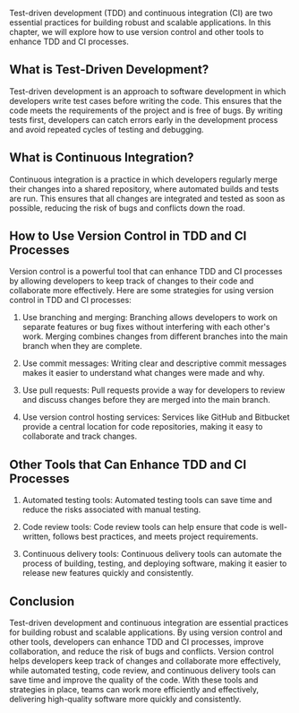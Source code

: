 
Test-driven development (TDD) and continuous integration (CI) are two essential practices for building robust and scalable applications. In this chapter, we will explore how to use version control and other tools to enhance TDD and CI processes.

What is Test-Driven Development?
--------------------------------

Test-driven development is an approach to software development in which developers write test cases before writing the code. This ensures that the code meets the requirements of the project and is free of bugs. By writing tests first, developers can catch errors early in the development process and avoid repeated cycles of testing and debugging.

What is Continuous Integration?
-------------------------------

Continuous integration is a practice in which developers regularly merge their changes into a shared repository, where automated builds and tests are run. This ensures that all changes are integrated and tested as soon as possible, reducing the risk of bugs and conflicts down the road.

How to Use Version Control in TDD and CI Processes
--------------------------------------------------

Version control is a powerful tool that can enhance TDD and CI processes by allowing developers to keep track of changes to their code and collaborate more effectively. Here are some strategies for using version control in TDD and CI processes:

1. Use branching and merging: Branching allows developers to work on separate features or bug fixes without interfering with each other's work. Merging combines changes from different branches into the main branch when they are complete.

2. Use commit messages: Writing clear and descriptive commit messages makes it easier to understand what changes were made and why.

3. Use pull requests: Pull requests provide a way for developers to review and discuss changes before they are merged into the main branch.

4. Use version control hosting services: Services like GitHub and Bitbucket provide a central location for code repositories, making it easy to collaborate and track changes.

Other Tools that Can Enhance TDD and CI Processes
-------------------------------------------------

1. Automated testing tools: Automated testing tools can save time and reduce the risks associated with manual testing.

2. Code review tools: Code review tools can help ensure that code is well-written, follows best practices, and meets project requirements.

3. Continuous delivery tools: Continuous delivery tools can automate the process of building, testing, and deploying software, making it easier to release new features quickly and consistently.

Conclusion
----------

Test-driven development and continuous integration are essential practices for building robust and scalable applications. By using version control and other tools, developers can enhance TDD and CI processes, improve collaboration, and reduce the risk of bugs and conflicts. Version control helps developers keep track of changes and collaborate more effectively, while automated testing, code review, and continuous delivery tools can save time and improve the quality of the code. With these tools and strategies in place, teams can work more efficiently and effectively, delivering high-quality software more quickly and consistently.
